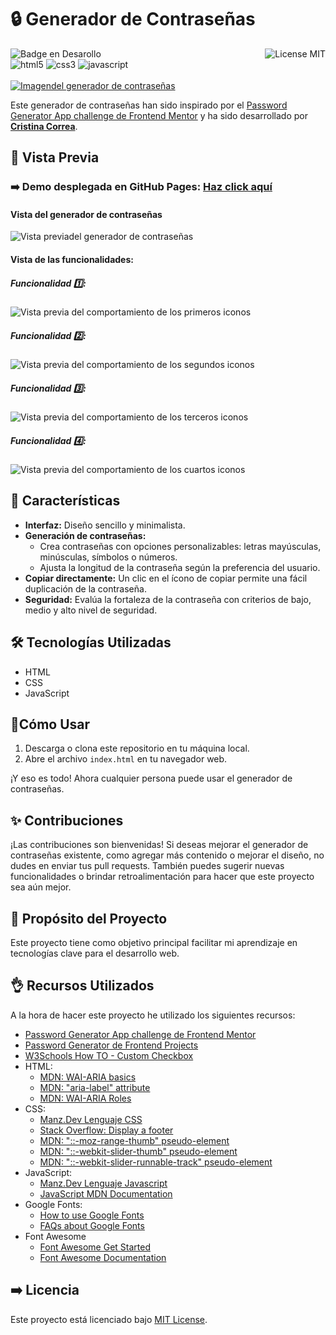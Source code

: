 # 🔒 Generador de Contraseñas
![Badge en Desarollo](https://img.shields.io/badge/STATUS-EN%20DESAROLLO-green)
<img align="right" alt="License MIT" src="https://img.shields.io/badge/LICENSE-MIT-green" /> <br/>
<img alt="html5" src="https://img.shields.io/badge/-HTML5-E34F26?style=flat-square&logo=html5&logoColor=white" />
<img alt="css3" src="https://img.shields.io/badge/-CSS3-1572B6?style=flat-square&logo=css3&logoColor=white" />
<img alt="javascript" src="https://img.shields.io/badge/-JavaScript-F7DF1E?style=flat-square&logo=javascript&logoColor=black" />
<br/><br/>
[![Imagendel generador de contraseñas](https://github.com/CrisCorreaS/password-generator/blob/main/img/visualizaci%C3%B3n/generador-vista.png)](https://criscorreas.github.io/password-generator/)

Este generador de contraseñas han sido inspirado por el [Password Generator App challenge de Frontend Mentor](https://www.frontendmentor.io/challenges/password-generator-app-Mr8CLycqjh) y ha sido desarrollado por **[Cristina Correa](https://www.linkedin.com/in/cristina-correa-segade/)**.

## 👀 Vista Previa

### ➡️ **Demo desplegada en GitHub Pages:** **[Haz click aquí](https://criscorreas.github.io/password-generator/)**

#### Vista del generador de contraseñas
![Vista previadel generador de contraseñas](https://github.com/CrisCorreaS/password-generator/blob/main/img/visualizaci%C3%B3n/iconos-vista.png)

#### Vista de las funcionalidades:
##### Funcionalidad 1️⃣:
![Vista previa del comportamiento de los primeros iconos](https://github.com/CrisCorreaS/password-generator/blob/main/video/feature1.gif)

##### Funcionalidad 2️⃣:
![Vista previa del comportamiento de los segundos iconos](https://github.com/CrisCorreaS/password-generator/blob/main/video/feature2.gif)

##### Funcionalidad 3️⃣:
![Vista previa del comportamiento de los terceros iconos](https://github.com/CrisCorreaS/password-generator/blob/main/video/feature3.gif)

##### Funcionalidad 4️⃣:
![Vista previa del comportamiento de los cuartos iconos](https://github.com/CrisCorreaS/password-generator/blob/main/video/feature4.gif)

## 🌱 Características

- **Interfaz:** Diseño sencillo y minimalista.
- **Generación de contraseñas:**
  - Crea contraseñas con opciones personalizables: letras mayúsculas, minúsculas, símbolos o números.
  - Ajusta la longitud de la contraseña según la preferencia del usuario.
- **Copiar directamente:** Un clic en el ícono de copiar permite una fácil duplicación de la contraseña.
- **Seguridad:** Evalúa la fortaleza de la contraseña con criterios de bajo, medio y alto nivel de seguridad.

## 🛠️ Tecnologías Utilizadas

- HTML
- CSS
- JavaScript

## 📓Cómo Usar

1. Descarga o clona este repositorio en tu máquina local.
2. Abre el archivo `index.html` en tu navegador web.

¡Y eso es todo! Ahora cualquier persona puede usar el generador de contraseñas.

## ✨ Contribuciones

¡Las contribuciones son bienvenidas! Si deseas mejorar el generador de contraseñas existente, como agregar más contenido o mejorar el diseño, no dudes en enviar tus pull requests. También puedes sugerir nuevas funcionalidades o brindar retroalimentación para hacer que este proyecto sea aún mejor.

## 🎯 Propósito del Proyecto

Este proyecto tiene como objetivo principal facilitar mi aprendizaje en tecnologías clave para el desarrollo web. 

## 👌 Recursos Utilizados
A la hora de hacer este proyecto he utilizado los siguientes recursos:
- [Password Generator App challenge de Frontend Mentor](https://www.frontendmentor.io/challenges/password-generator-app-Mr8CLycqjh)
- [Password Generator de Frontend Projects](https://frontendsprojects.com/password-generator/)
- [W3Schools How TO - Custom Checkbox](https://www.w3schools.com/howto/howto_css_custom_checkbox.asp)
- HTML:
  - [MDN: WAI-ARIA basics](https://developer.mozilla.org/en-US/docs/Learn/Accessibility/WAI-ARIA_basics)
  - [MDN: "aria-label" attribute](https://developer.mozilla.org/en-US/docs/Web/Accessibility/ARIA/Attributes/aria-label)
  - [MDN: WAI-ARIA Roles](https://developer.mozilla.org/en-US/docs/Web/Accessibility/ARIA/Roles)
- CSS:
  - [Manz.Dev Lenguaje CSS](https://lenguajecss.com/css/)
  - [Stack Overflow: Display a footer](https://stackoverflow.com/questions/15960290/css-footer-not-displaying-at-the-bottom-of-the-page)
  - [MDN: "::-moz-range-thumb" pseudo-element](https://developer.mozilla.org/en-US/docs/Web/CSS/::-moz-range-thumb)
  - [MDN: "::-webkit-slider-thumb" pseudo-element](https://developer.mozilla.org/en-US/docs/Web/CSS/::-webkit-slider-thumb)
  - [MDN: "::-webkit-slider-runnable-track" pseudo-element](https://developer.mozilla.org/en-US/docs/Web/CSS/::-webkit-slider-runnable-track)
- JavaScript:
  - [Manz.Dev Lenguaje Javascript](https://lenguajejs.com/javascript/)
  - [JavaScript MDN Documentation](https://developer.mozilla.org/en-US/docs/Web/JavaScript)
- Google Fonts:
  - [How to use Google Fonts](https://developers.google.com/fonts/docs/css2?hl=es-419)
  - [FAQs about Google Fonts](https://developers.google.com/fonts/faq?hl=es-419)
- Font Awesome
  - [Font Awesome Get Started](https://fontawesome.com/docs/web/setup/get-started)
  - [Font Awesome Documentation](https://fontawesome.com/v5/docs/web/reference-icons/)

## ➡️ Licencia
Este proyecto está licenciado bajo [MIT License](https://opensource.org/license/mit/).
